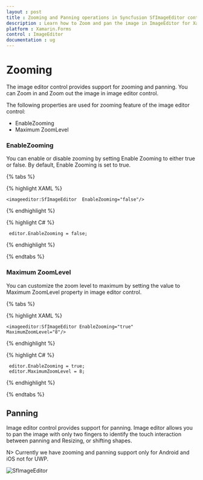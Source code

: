 ```yaml
---
layout : post
title : Zooming and Panning operations in Syncfusion SfImageEditor control in Xamarin.Forms
description : Learn how to Zoom and pan the image in ImageEditor for Xamarin.Forms
platform : Xamarin.Forms
control : ImageEditor
documentation : ug
---
```


# Zooming

The image editor control provides support for zooming and panning. You can Zoom in and Zoom out the image in image editor control.

The following properties are used for zooming feature of the image editor control:

* EnableZooming
* Maximum ZoomLevel

### EnableZooming

You can enable or disable zooming by setting Enable Zooming to either true or false. By default, Enable Zooming is set to true.

{% tabs %}

{% highlight XAML %}
  
    <imageeditor:SfImageEditor  EnableZooming="false"/>
     
{% endhighlight %}

{% highlight C# %}
   
     editor.EnableZooming = false;

{% endhighlight %}

{% endtabs %}

### Maximum ZoomLevel

You can customize the zoom level to maximum by setting the value to Maximum ZoomLevel property in image editor control.

{% tabs %}

{% highlight XAML %}
  
    <imageeditor:SfImageEditor EnableZooming="true"  MaximumZoomLevel="8"/>
     
{% endhighlight %}

{% highlight C# %}

     editor.EnableZooming = true;
     editor.MaximumZoomLevel = 8;

{% endhighlight %}

{% endtabs %}

## Panning

Image editor control provides support for panning. Image editor allows you to pan the image with only two fingers to identify the touch interaction between panning and Resizing, or shifting shapes.

 N> Currently we have zooming and panning support only for Android and iOS not for UWP.

![SfImageEditor](ImageEditor_images/zoom.gif)


